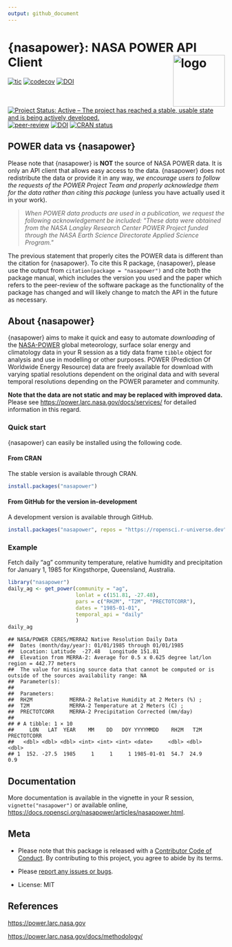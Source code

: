 ```yaml
---
output: github_document
---
```


# {nasapower}: NASA POWER API Client <img src="man/figures/logo.png" style="float:right;" alt="logo" width="120" />

<!-- badges: start -->

[![tic](https://github.com/ropensci/nasapower/workflows/tic/badge.svg?branch=main)](https://github.com/ropensci/nasapower/actions) 
[![codecov](https://codecov.io/gh/ropensci/nasapower/branch/main/graph/badge.svg?token=Kq9aea0TQN)](https://app.codecov.io/gh/ropensci/nasapower) 
[![DOI](https://zenodo.org/badge/109224461.svg)](https://zenodo.org/badge/latestdoi/109224461) 
[![Project Status: Active – The project has reached a stable, usable state and is being actively developed.](https://www.repostatus.org/badges/latest/active.svg)](https://www.repostatus.org/#active) 
[![peer-review](https://badges.ropensci.org/155_status.svg)](https://github.com/ropensci/software-review/issues/155) 
[![DOI](http://joss.theoj.org/papers/10.21105/joss.01035/status.svg)](https://doi.org/10.21105/joss.01035)
[![CRAN status](https://www.r-pkg.org/badges/version/nasapower)](https://CRAN.R-project.org/package=nasapower)
<!-- badges: end -->

## POWER data vs {nasapower}

Please note that {nasapower} is **NOT** the source of NASA POWER data.
It is only an API client that allows easy access to the data.
{nasapower} does not redistribute the data or provide it in any way, *we encourage users to follow the requests of the POWER Project Team and properly acknowledge them for the data rather than citing this package* (unless you have actually used it in your work).

  >*When POWER data products are used in a publication, we request the following acknowledgement be included:
   "These data were obtained from the NASA Langley Research Center POWER Project funded through the NASA Earth
   Science Directorate Applied Science Program."*

The previous statement that properly cites the POWER data is different than the citation for {nasapower}.
To cite this R package, {nasapower}, please use the output from `citation(package = "nasapower")` and cite both the package manual, which includes the version you used and the paper which refers to the peer-review of the software package as the functionality of the package has changed and will likely change to match the API in the future as necessary.

## About {nasapower}

{nasapower} aims to make it quick and easy to automate *downloading* of the [NASA-POWER](https://power.larc.nasa.gov) global meteorology, surface solar energy and climatology data in your R session as a tidy data frame `tibble` object for analysis and use in modelling or other purposes.
POWER (Prediction Of Worldwide Energy Resource) data are freely available for download with varying spatial resolutions dependent on the original data and with several temporal resolutions depending on the POWER parameter and community.

**Note that the data are not static and may be replaced with improved data.**
Please see <https://power.larc.nasa.gov/docs/services/> for detailed information in this regard.

### Quick start

{nasapower} can easily be installed using the following code.

#### From CRAN

The stable version is available through CRAN.


```r
install.packages("nasapower")
```

#### From GitHub for the version in-development

A development version is available through GitHub.


```r
install.packages("nasapower", repos = "https://ropensci.r-universe.dev")
```

### Example

Fetch daily “ag” community temperature, relative humidity and precipitation for January 1, 1985 for Kingsthorpe, Queensland, Australia.


```r
library("nasapower")
daily_ag <- get_power(community = "ag",
                      lonlat = c(151.81, -27.48),
                      pars = c("RH2M", "T2M", "PRECTOTCORR"),
                      dates = "1985-01-01",
                      temporal_api = "daily"
                      )
daily_ag
```

```
## NASA/POWER CERES/MERRA2 Native Resolution Daily Data  
##  Dates (month/day/year): 01/01/1985 through 01/01/1985  
##  Location: Latitude  -27.48   Longitude 151.81  
##  Elevation from MERRA-2: Average for 0.5 x 0.625 degree lat/lon region = 442.77 meters 
##  The value for missing source data that cannot be computed or is outside of the sources availability range: NA  
##  Parameter(s):  
##  
##  Parameters: 
##  RH2M            MERRA-2 Relative Humidity at 2 Meters (%) ;
##  T2M             MERRA-2 Temperature at 2 Meters (C) ;
##  PRECTOTCORR     MERRA-2 Precipitation Corrected (mm/day)  
##  
## # A tibble: 1 × 10
##     LON   LAT  YEAR    MM    DD   DOY YYYYMMDD    RH2M   T2M PRECTOTCORR
##   <dbl> <dbl> <dbl> <int> <int> <int> <date>     <dbl> <dbl>       <dbl>
## 1  152. -27.5  1985     1     1     1 1985-01-01  54.7  24.9         0.9
```

## Documentation

More documentation is available in the vignette in your R session, `vignette("nasapower")` or available online, <https://docs.ropensci.org/nasapower/articles/nasapower.html>.

## Meta

- Please note that this package is released with a [Contributor Code of Conduct](https://ropensci.org/code-of-conduct/). 
By contributing to this project, you agree to abide by its terms.

- Please [report any issues or bugs](https://github.com/ropensci/nasapower/issues).

- License: MIT

## References

<https://power.larc.nasa.gov>

<https://power.larc.nasa.gov/docs/methodology/>
